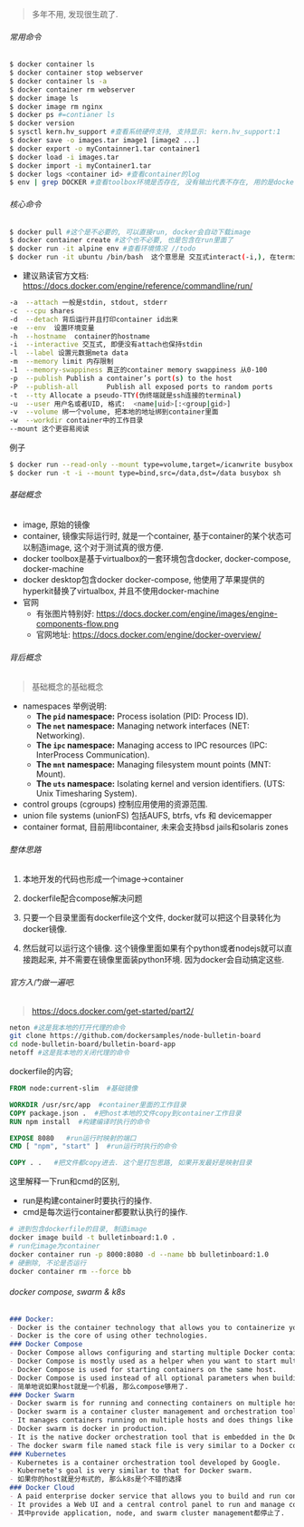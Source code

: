 > 多年不用, 发现很生疏了.



###### 常用命令

```sh
$ docker container ls
$ docker container stop webserver
$ docker container ls -a
$ docker container rm webserver
$ docker image ls
$ docker image rm nginx
$ docker ps #=contianer ls
$ docker version
$ sysctl kern.hv_support #查看系统硬件支持, 支持显示: kern.hv_support:1
$ docker save -o images.tar image1 [image2 ...] 
$ docker export -o myContainner1.tar container1 
$ docker load -i images.tar 
$ docker import -i myContainer1.tar
$ docker logs <container id> #查看container的log
$ env | grep DOCKER #查看toolbox环境是否存在, 没有输出代表不存在, 用的是docker desktop
```

###### 核心命令

```sh
$ docker pull #这个是不必要的, 可以直接run, docker会自动下载image 
$ docker container create #这个也不必要, 也是包含在run里面了
$ docker run -it alpine env #查看环境情况 //todo
$ docker run -it ubuntu /bin/bash  这个意思是 交互式interact(-i,), 在terminal(-t)直接操作, 使用bash. 此时, exit可以停止这个container
```

- 建议熟读官方文档: https://docs.docker.com/engine/reference/commandline/run/

```sh
-a  --attach 一般是stdin, stdout, stderr
-c  --cpu shares
-d  --detach 背后运行并且打印container id出来
-e  --env  设置环境变量
-h  --hostname  container的hostname
-i  --interactive 交互式, 即便没有attach也保持stdin
-l  --label 设置元数据meta data
-m  --memory limit 内存限制
-1  --memory-swappiness 真正的container memory swappiness 从0-100
-p  --publish Publish a container’s port(s) to the host
-P  --publish-all 		Publish all exposed ports to random ports
-t  --tty Allocate a pseudo-TTY(伪终端就是ssh连接的terminal)
-u  --user 用户名或者UID, 格式:  <name|uid>[:<group|gid>]
-v  --volume 绑一个volume, 把本地的地址绑到container里面
-w  --workdir container中的工作目录
--mount 这个更容易阅读
```

例子

```sh
$ docker run --read-only --mount type=volume,target=/icanwrite busybox touch /icanwrite/here
$ docker run -t -i --mount type=bind,src=/data,dst=/data busybox sh
```



###### 基础概念

- image, 原始的镜像
- container, 镜像实际运行时, 就是一个container, 基于container的某个状态可以制造image, 这个对于测试真的很方便.
- docker toolbox是基于virtualbox的一套环境包含docker, docker-compose, docker-machine
- docker desktop包含docker docker-compose, 他使用了苹果提供的hyperkit替换了virtualbox, 并且不使用docker-machine
- 官网
  - 有张图片特别好: https://docs.docker.com/engine/images/engine-components-flow.png
  - 官网地址: https://docs.docker.com/engine/docker-overview/

###### 背后概念

> 基础概念的基础概念

- namespaces 举例说明:
  - **The `pid` namespace:** Process isolation (PID: Process ID).
  - **The `net` namespace:** Managing network interfaces (NET: Networking).
  - **The `ipc` namespace:** Managing access to IPC resources (IPC: InterProcess Communication).
  - **The `mnt` namespace:** Managing filesystem mount points (MNT: Mount).
  - **The `uts` namespace:** Isolating kernel and version identifiers. (UTS: Unix Timesharing System).
- control groups (cgroups) 控制应用使用的资源范围.
- union file systems (unionFS) 包括AUFS, btrfs, vfs 和 devicemapper
- container format, 目前用libcontainer, 未来会支持bsd jails和solaris zones

###### 整体思路

1. 本地开发的代码也形成一个image->container
2. dockerfile配合compose解决问题

1. 只要一个目录里面有dockerfile这个文件, docker就可以把这个目录转化为docker镜像.
2. 然后就可以运行这个镜像. 这个镜像里面如果有个python或者nodejs就可以直接跑起来, 并不需要在镜像里面装python环境. 因为docker会自动搞定这些.

###### 官方入门做一遍吧.

> https://docs.docker.com/get-started/part2/

```sh
neton #这是我本地的打开代理的命令
git clone https://github.com/dockersamples/node-bulletin-board
cd node-bulletin-board/bulletin-board-app
netoff #这是我本地的关闭代理的命令
```

dockerfile的内容; 

```dockerfile
FROM node:current-slim  #基础镜像

WORKDIR /usr/src/app  #container里面的工作目录
COPY package.json .  #把host本地的文件copy到container工作目录
RUN npm install  #构建编译时执行的命令

EXPOSE 8080   #run运行时映射的端口
CMD [ "npm", "start" ]  #run运行时执行的命令

COPY . .   #把文件都copy进去. 这个是打包思路, 如果开发最好是映射目录
```

这里解释一下run和cmd的区别, 

- run是构建container时要执行的操作. 
- cmd是每次运行container都要默认执行的操作.

```sh
# 进到包含dockerfile的目录, 制造image
docker image build -t bulletinboard:1.0 .
# run化image为container
docker container run -p 8000:8080 -d --name bb bulletinboard:1.0
# 硬删除, 不论是否运行
docker container rm --force bb
```

###### docker compose, swarm & k8s

```markdown
### Docker:
- Docker is the container technology that allows you to containerize your applications.
- Docker is the core of using other technologies.
### Docker Compose
- Docker Compose allows configuring and starting multiple Docker containers.
- Docker Compose is mostly used as a helper when you want to start multiple Docker containers and doesn't want to start each one separately using docker run ....
- Docker Compose is used for starting containers on the same host.
- Docker Compose is used instead of all optional parameters when building and running a single docker container.
- 简单地说如果host就是一个机器, 那么compose够用了.
### Docker Swarm
- Docker swarm is for running and connecting containers on multiple hosts.
- Docker swarm is a container cluster management and orchestration tool.
- It manages containers running on multiple hosts and does things like scaling, starting a new container when one crashes, networking containers ...
- Docker swarm is docker in production.
- It is the native docker orchestration tool that is embedded in the Docker Engine.
- The docker swarm file named stack file is very similar to a Docker compose file.
### Kubernetes
- Kubernetes is a container orchestration tool developed by Google.
- Kubernete's goal is very similar to that for Docker swarm.
- 如果你的host就是分布式的, 那么k8s是个不错的选择
### Docker Cloud
- A paid enterprise docker service that allows you to build and run containers on cloud servers or local servers.
- It provides a Web UI and a central control panel to run and manage containers while providing all the docker features in a user-friendly Web interface.
- 其中provide application, node, and swarm cluster management都停止了. 
```

